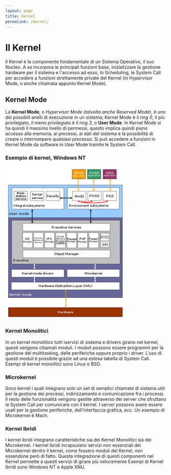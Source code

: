 ```yaml
---
layout: page
title: Kernel
permalink: /kernel/
---
```


# Il Kernel
Il Kernel è la componente fondamentale di un Sistema Operativo, il suo Nucleo. A se incorpora le principali funzioni base, inizializzare la gestione hardware per il sistema e l'accesso ad esso, lo Scheduling, le System Call per accedere a funzioni strettamente private del Kernel (in Hypervisor Mode, o anche chiamata appunto Kernel Mode).

## Kernel Mode
La **Kernel Mode**, o _Hypervisor Mode (talvolta anche Reserved Mode)_, è uno dei possibili anelli di esecuzione in un sistema; Kernel Mode è il _ring 0_, il più privilegiato, il meno privilegiato è il _ring 3_, o **User Mode**.
In Kernel Mode si ha quindi il massimo livello di permessi, questo implica quindi pieno accesso alla memoria, ai processi, ai dati del sistema e la possibilità di creare o interrompere qualsiasi processo. Si può accedere a funzioni in Kernel Mode da software in User Mode tramite le System Call.

### **Esempio di kernel, Windows NT**

![windowsnt](assets/images/windowsnt.png)

### Kernel Monolitici
In un kernel monolitico tutti iservizi di sistema e drivers girano nel kernel, questi vengono chiamati moduli. I moduli possono essere 
programmi per la gestione del multitasking, delle 
periferiche oppure proprio i driver. L’uso di questi moduli è possibile grazie ad una estesa tabella di System Call. Esempi di kernel monolitici 
sono Linux e BSD.

### Microkernel
Sono kernel i quali integrano solo un set di semplici chiamate di sistema utili per la gestione dei processi, indirizzamento e 
comunicazione fra i processi. Il resto delle 
funzionalità vengono gestite attraverso dei server che sfruttano le System Call per comunicare con il kernel. I server possono avere essere usati per la gestione periferiche, dell’interfaccia grafica, ecc. Un esempio di Microkernel è Mach.

### Kernel Ibridi
I kernel ibridi integrano caratteristiche sia dei Kernel Monolitici sia dei Microkernel. I kernel ibridi incapsulano servizi non essenziali dei Microkernel dentro il kernel, come fossero moduli del Kernel, non essendone però di fatto. Questa integrazione di questi componenti nel Kernel permette a questi servizi di girare più velocemente Esempi di Kernel Ibridi sono Windows NT e Apple XNU.